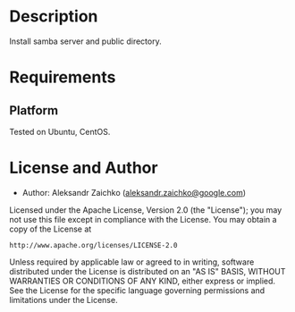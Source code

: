 Description
===========

Install samba server and public directory.

Requirements
============

## Platform

Tested on Ubuntu, CentOS.


License and Author
==================

- Author: Aleksandr Zaichko (<aleksandr.zaichko@google.com>)

Licensed under the Apache License, Version 2.0 (the "License");
you may not use this file except in compliance with the License.
You may obtain a copy of the License at

    http://www.apache.org/licenses/LICENSE-2.0

Unless required by applicable law or agreed to in writing, software
distributed under the License is distributed on an "AS IS" BASIS,
WITHOUT WARRANTIES OR CONDITIONS OF ANY KIND, either express or implied.
See the License for the specific language governing permissions and
limitations under the License.
